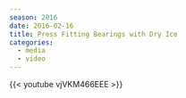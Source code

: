 ```yaml
---
season: 2016
date: 2016-02-16
title: Press Fitting Bearings with Dry Ice
categories:
  - media
  - video
---
```

{{< youtube vjVKM466EEE >}}
